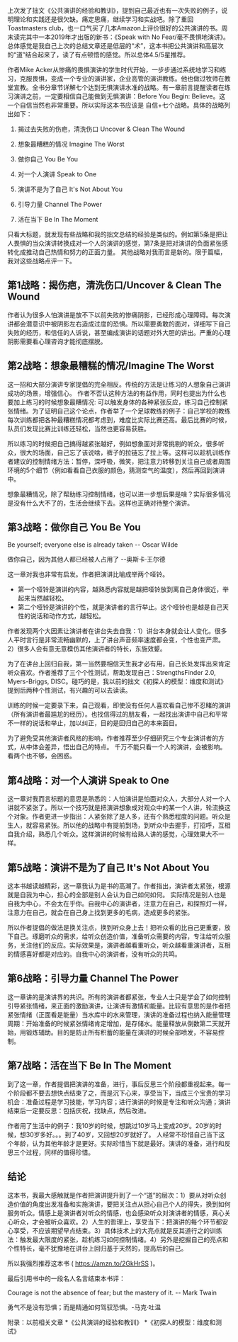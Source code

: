 
​上次发了拙文《公共演讲的经验和教训》，提到自己最近也有一次失败的例子，说明理论和实践还是很欠缺。痛定思痛，继续学习和实战吧。除了重回 Toastmasters club，也一口气买了几本Amazon上评价很好的公共演讲的书。周末读完其中一本2019年才出版的新书：《Speak with No Fear/毫不畏惧地演讲》。总体感觉是我自己上次的总结文章还是低层的“术”，这本书把公共演讲和高层次的“道”结合起来了，读了有点顿悟的感觉。所以总体4.5/5星推荐。 

作者Mike Acker从惨痛的畏惧演讲的学生时代开始，一步步通过系统地学习和练习，克服畏惧，变成一个专业的演讲家，企业高管的演讲教练。他也做过牧师在教堂宣教。全书分章节详解七个达到无惧演讲水准的战略。有一章前言提醒读者在练习演讲之前，一定要相信自己能做到无惧演讲：Before You Begin: Believe。这一个自信当然也非常重要。所以实际这本书应该是 自信+七个战略。具体的战略列出如下：

1. 揭过去失败的伤疤，清洗伤口 Uncover & Clean The Wound

2. 想象最糟糕的情况 Imagine The Worst

3. 做你自己 You Be You

4. 对一个人演讲 Speak to One

5. 演讲不是为了自己 It's Not About You

6. 引导力量 Channel The Power

7. 活在当下 Be In The Moment

只看大标题，就发现有些战略和我的拙文总结的经验是类似的。例如第5条是把让人畏惧的当众演讲转换成对一个人的演讲的感觉，第7条是把对演讲的负面紧张感转化成推动自己热情和努力的正面力量。 其他战略对我而言是新的。限于篇幅，我对这些战略点评一下。

## 第1战略：揭伤疤，清洗伤口/Uncover & Clean The Wound

作者认为很多人怕演讲是放不下以前失败的惨痛阴影，已经形成心理障碍。每次演讲都会潜意识中被阴影左右造成过度的恐惧。所以需要勇敢的面对，详细写下自己失败的经历，和信任的人诉说，甚至编成演讲的话题对外大胆的讲出。严重的心理阴影需要看心理咨询才能彻底摆脱。

## 第2战略：想象最糟糕的情况/Imagine The Worst

这一招和大部分演讲专家提倡的完全相反。传统的方法是让练习的人想象自己演讲成功的场景，增强信心。 作者不否认这种方法的有益作用，同时也提出为什么也要加上练习的时候想象最糟情况: 可以触发身体的各种紧张反应，练习自己控制紧张情绪。为了证明自己这个论点，作者举了一个足球教练的例子：自己学校的教练每次训练都把各种最糟糕情况都考虑到，难度比实际比赛还高。最后比赛的时候，队员们发现比赛比训练还轻松，当然也更容易获胜。 

所以练习的时候把自己搞得越紧张越好，例如想象面对非常挑剔的听众，很多听众，很大的场面，自己忘了该说啥，裤子的拉链忘了拉上等。这样可以趁机训练作者建议的控制情绪方法：暂停，深呼吸，微笑，把注意力转移到关注自己或者周围环境的5个细节（例如看看自己衣服的颜色，猜测空气的温度），然后再回到演讲中。

想象最糟情况，除了帮助练习控制情绪，也可以进一步想后果是啥？实际很多情况是没有什么大不了的，生活会继续下去。这样也正确对待整个演讲。

## 第3战略：做你自己 You Be You

Be yourself; everyone else is already taken    -- Oscar Wilde

做你自己，因为其他人都已经被人占用了   --奥斯卡·王尔德 

这一章对我也非常有启发。作者把演讲比喻成举两个哑铃。
* 第一个哑铃是演讲的内容，越熟悉内容就是越把哑铃放到离自己身体很近，举起来当然越轻松。
* 第二个哑铃是演讲的个性，就是演讲者的言行举止。这个哑铃也是越是自己天性的说话和动作方式，越轻松。 

作者发现两个大因素让演讲者在讲台失去自我：1）讲台本身就会让人变化。很多人平时言行是非常流畅幽默的，上了讲台声音频率速度都会变，个性也变严肃。2）很多人会有意无意模仿其他演讲者的特长，东施效颦。

为了在讲台上回归自我，第一当然要相信天生我才必有用，自己长处发挥出来肯定听众喜欢。作者推荐了三个个性测试，帮助发现自己：StrengthsFinder 2.0, Myers-Briggs, DISC。碰巧的是，我以前的拙文《初探人的模型：维度和测试》提到后两种个性测试，有兴趣的可以去读读。

训练的时候一定要录下来，自己观看，即使没有任何人喜欢看自己惨不忍睹的演讲（所有演讲者最尴尬的经历）。也找信得过的朋友看，一起找出演讲中自己和平常不一样的说话和举止，加以纠正，目的是回归自己的本来面目。

为了避免受其他演讲者风格的影响，作者推荐至少仔细研究三个专业演讲者的方式，从中体会差异，悟出自己的特点。 千万不能只看一个人的演讲，会被影响。看两个也不够，会困惑。

## 第4战略：对一个人演讲 Speak to One

这一章对我而言标题的意思是熟悉的：人怕演讲是怕面对众人，大部分人对一个人讲就不紧张了。所以一个技巧就是把演讲想象成对观众中的某一个人讲，轮流换这个对象。作者更进一步指出：人紧张除了是人多，还有个熟悉程度的问题。听众是生人，就容易紧张。所以他的战略中有提前到场，到听众中去握手，打招呼，互相自我介绍，熟悉几个听众。这样演讲的时候有给熟人讲的感觉，心理效果大不一样。

## 第5战略：演讲不是为了自己 It's Not About You

这本书越读越精彩，这一章我认为是书的高潮了。作者指出，演讲者太紧张，根源就是自我为中心，担心的全部是别人会认为自己如何如何。 实际情况是别人也是自我为中心，不会太在乎你。自我中心的演讲者，注意力在自己，和探照灯一样，注意力在自己，就会在自己身上找到更多的毛病，造成更多的紧张。

所以作者提倡的做法是换关注点，换到听众身上去！把听众看的比自己更重要，放下自己。琢磨听众的需求，给听众创造价值，准备听众需要的内容，专注给听众服务，关注他们的反应。实际效果是，演讲者越看重听众，听众越看重演讲者，互相的情感喜好都是对应的。自我中心的演讲者，没有听众的共鸣。

## 第6战略：引导力量 Channel The Power

这一章讲的是演讲界的共识。所有的演讲者都紧张，专业人士只是学会了如何控制引导紧张情绪，来正面的激励演讲，让演讲有激情和能量。比较有意思的是作者把紧张情绪（正面看是能量）当水库中的水来管理，演讲的准备过程也纳入能量管理周期：开始准备的时候紧张情绪肯定增加，是存储水。能量释放从倒数第二天就开始，用锻炼辅助。目的是防止所有积蓄的能量在演讲的时候全部喷发，不容易控制。

## 第7战略：活在当下 Be In The Moment

到了这一章，作者提倡把演讲的准备，进行，事后反思三个阶段都重视起来。每一个阶段都不要去想快点结束了之，而是沉下心来，享受当下，当成三个宝贵的学习机会：准备过程是学习技能，学习内容；进行演讲的时候是专注和听众沟通；演讲结束后一定要反思：包括庆祝，找缺点，然后改进。

作者用了生活中的例子：我10岁的时候，想跳过10岁马上变成20岁。20岁的时候，想30岁多好。。。到了40岁，又回想20岁就好了。 人经常不珍惜自己当下这个年龄，认为其他年龄才是更好。实际珍惜当下就是最好。演讲的准备，进行和反思三个过程，同样的值得珍惜。 

## 结论

这本书，我最大感触就是作者把演讲提升到了一个“道”的层次：1）要从对听众创造价值的角度出发准备和实施演讲，要把关注点从担心自己个人的得失，换到如何服务听众。情感上是演讲者对听众的情感，也会感染听众对演讲者的情感，真心关心听众，才会被听众喜欢。2）人生的哲理上，享受当下：把演讲的每个环节都安心享受，不应该期望早点结束。3）具体技术上的大亮点就是反其道行之的训练法：触发最大限度的紧张，趁机练习如何控制情绪。4）另外是挖掘自己的亮点和个性特长，毫不犹豫地在讲台上回归基于天然的，提高后的自己。

所以我强烈推荐这本书 ( https://amzn.to/2GkHrSS )。

最后引用书中的一段名人名言结束本书评：

Courage is not the absence of fear; but the mastery of it.  -- Mark Twain

勇气不是没有恐惧；而是精通如何驾驭恐惧。-马克·吐温


附录：以前相关文章
*《公共演讲的经验和教训》
*《初探人的模型：维度和测试》

